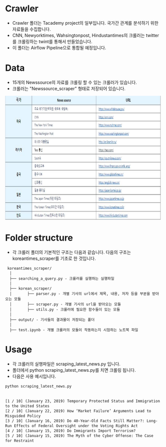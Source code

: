 # Crawler
- Crawler 폴더는 Tacademy project의 일부입니다.
   국가간 관계를 분석하기 위한 자료들을 수집합니다.
- CNN, Newyorktimes, Wahsingtonpost, Hindustantimes의 크롤러는 twitter를 크롤링하는 twint를 통해서 만들었습니다.
- 이 폴더는 Airflow Pipeline으로 통합될 예정입니다.

# Data

- 15개의 Newssource의 자료를 크롤링 할 수 있는 크롤러가 있습니다.
- 크롤러는 "Newssource_scraper" 형태로 저장되어 있습니다.
 <img src="../img/newsource.png" width="800" height="400"> 


# Folder structure

- 각 크롤러 폴더의 기본적인 구조는 다음과 같습니다. 다음의 구조는 koreantimes_scraper를 기초로 한 것입니다.
```
 koreantimes_scraper/
  │
  ├── searching_a_query.py - 크롤러를 실행하는 실행파일
  │
  ├── korean_scraper/
  │       ├── parser.py - 개별 기사의 url에서 제목, 내용, 저자 등을 부분을 받아오는 모듈
  │       ├── scraper.py - 개별 기사의 url을 받아오는 모듈
  │       ├── utils.py - 크롤러에 필요한 함수들이 있는 모듈
  │
  ├── output/ - 기사들의 결과물이 저장되는 폴더
  │
  ├── test.ipynb - 개별 크롤러의 모듈이 작동하는지 시험하는 노트북 파일  
```


# Usage

- 각 크롤러의 실행파일은 scraping_latest_news.py 입니다. 
- 폴더에서 python scraping_latest_news.py를 치면 크롤링 됩니다.
- 다음은 사용 예시입니다.
```
python scraping_latest_news.py


[1 / 10] (January 23, 2019) Temporary Protected Status and Immigration to the United States
[2 / 10] (January 22, 2019) How ‘Market Failure’ Arguments Lead to Misguided Policy
[3 / 10] (January 16, 2019) Do 40-Year-Old Facts Still Matter?: Long-Run Effects of Federal Oversight under the Voting Rights Act
[4 / 10] (January 15, 2019) Do Immigrants Import Terrorism?
[5 / 10] (January 15, 2019) The Myth of the Cyber Offense: The Case for Restraint
```
